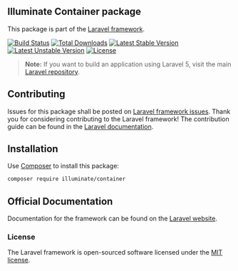 ## Illuminate Container package

This package is part of the [Laravel framework](http://github.com/laravel/framework).

[![Build Status](https://travis-ci.org/laravel/framework.svg)](https://travis-ci.org/laravel/framework)
[![Total Downloads](https://poser.pugx.org/laravel/framework/downloads.svg)](https://packagist.org/packages/laravel/framework)
[![Latest Stable Version](https://poser.pugx.org/laravel/framework/v/stable.svg)](https://packagist.org/packages/laravel/framework)
[![Latest Unstable Version](https://poser.pugx.org/laravel/framework/v/unstable.svg)](https://packagist.org/packages/laravel/framework)
[![License](https://poser.pugx.org/laravel/framework/license.svg)](https://packagist.org/packages/laravel/framework)

> **Note:** If you want to build an application using Laravel 5, visit the main [Laravel repository](https://github.com/laravel/laravel).

## Contributing

Issues for this package shall be posted on [Laravel framework issues](http://github.com/laravel/framework/issues).
Thank you for considering contributing to the Laravel framework! The contribution guide can be found in the [Laravel documentation](http://laravel.com/docs/contributions).

## Installation

Use [Composer](https://getcomposer.org/) to install this package:

```sh
composer require illuminate/container
```

## Official Documentation

Documentation for the framework can be found on the [Laravel website](http://laravel.com/docs).

### License

The Laravel framework is open-sourced software licensed under the [MIT license](http://opensource.org/licenses/MIT).